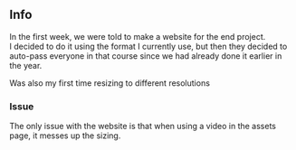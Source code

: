 ## Info

In the first week, we were told to make a website for the end project.  
I decided to do it using the format I currently use, but then they decided to auto-pass everyone in that course since we had already done it earlier in the year.  

Was also my first time resizing to different resolutions 

### Issue
The only issue with the website is that when using a video in the assets page, it messes up the sizing.